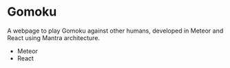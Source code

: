 # Gomoku
A webpage to play Gomoku against other humans, developed in Meteor and React using Mantra architecture.

* Meteor
* React
